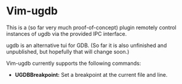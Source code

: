 Vim-ugdb
========

This is a (so far very much proof-of-concept) plugin remotely control instances of ugdb via the provided IPC interface.

ugdb is an alternative tui for GDB. (So far it is also unfinished and unpublished, but hopefully that will change soon.)

Vim-ugdb currently supports the following commands:
- **UGDBBreakpoint:** Set a breakpoint at the current file and line.
